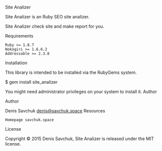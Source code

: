 Site Analizer

Site Analizer is an Ruby SEO site analizer.

Site Analizer check site and make report for you.

Requirements

    Ruby >= 1.8.7
    Nokogiri >= 1.6.6.2
    Addressable >= 2.3.8

Installation

This library is intended to be installed via the RubyGems system.

$ gem install site_analizer

You might need administrator privileges on your system to install it.
Author

Author
	

Denis Savchuk <denis@savchuk.space>
Resources

    Homepage savchuk.space

License

Copyright © 2015 Denis Savchuk, Site Analizer is released under the MIT license.